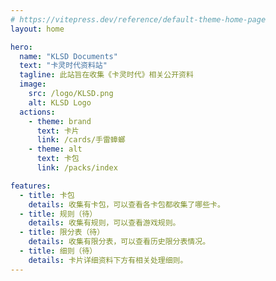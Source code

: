 ```yaml
---
# https://vitepress.dev/reference/default-theme-home-page
layout: home

hero:
  name: "KLSD Documents"
  text: "卡灵时代资料站"
  tagline: 此站旨在收集《卡灵时代》相关公开资料
  image:
    src: /logo/KLSD.png
    alt: KLSD Logo
  actions:
    - theme: brand
      text: 卡片
      link: /cards/手雷蟑螂
    - theme: alt
      text: 卡包
      link: /packs/index

features:
  - title: 卡包
    details: 收集有卡包，可以查看各卡包都收集了哪些卡。
  - title: 规则（待）
    details: 收集有规则，可以查看游戏规则。
  - title: 限分表（待）
    details: 收集有限分表，可以查看历史限分表情况。
  - title: 细则（待）
    details: 卡片详细资料下方有相关处理细则。
---
```


<script>
  // 需要使用外部图片链接
  let meta = document.createElement("meta");
  meta.setAttribute("name", "referrer");
  meta.setAttribute("content", "no-referrer");
  document.head.appendChild(meta);
</script>